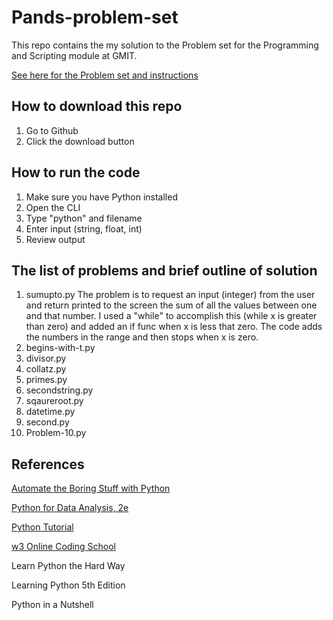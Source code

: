 # Pands-problem-set

This repo contains the my solution to the Problem set for the Programming and Scripting module at GMIT.

[See here for the Problem set and instructions](https://github.com/ianmcloughlin/problems-pands-2019/raw/master/problems.pdf)

## How to download this repo
1. Go to Github
2. Click the download button

## How to run the code
1. Make sure you have Python installed
2. Open the CLI
3. Type "python" and filename
4. Enter input (string, float, int)
5. Review output

## The list of problems and brief outline of solution 
1. sumupto.py 
The problem is to request an input (integer) from the user and return printed to the screen the sum of all the values between
one and that number. I used a "while" to accomplish this (while x is greater than zero) and added an if func when x is less that zero. 
The code adds the numbers in the range and then stops when x is zero.
2. begins-with-t.py
3. divisor.py
4. collatz.py
5. primes.py
6. secondstring.py
7. sqaureroot.py
8. datetime.py
9. second.py
10. Problem-10.py

## References

[Automate the Boring Stuff with Python](https://automatetheboringstuff.com/)

[Python for Data Analysis, 2e](https://www.bookdepository.com/Python-for-Data-Analysis-2e-Wes-McKinney/9781491957660?redirected=true&utm_medium=Google&utm_campaign=Base1&utm_source=IE&utm_content=Python-for-Data-Analysis-2e&selectCurrency=EUR&w=AFFPAU96Q2VP05A80381&pdg=pla-104399445939:kwd-104399445939:cmp-711089934:adg-37476253379:crv-163904732377:pid-9781491957660:dev-c&gclid=CjwKCAiAiJPkBRAuEiwAEDXZZT72W6wFgoJjZ876F2c0lLHOjyhXNT-ybD4lmSzpbWpF6qrAi0zIDhoCDdMQAvD_BwE)

[Python Tutorial](https://docs.python.org/3/tutorial/)

[w3 Online Coding School](https://www.w3schools.com/python/default.asp)

Learn Python the Hard Way

Learning Python 5th Edition

Python in a Nutshell
